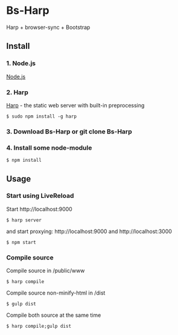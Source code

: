 # Bs-Harp

Harp + browser-sync + Bootstrap

## Install

### 1. Node.js

[Node.js](http://nodejs.org/)

### 2. Harp

[Harp](http://harpjs.com/) - the static web server with built-in preprocessing
```
$ sudo npm install -g harp
```

### 3. Download Bs-Harp or git clone Bs-Harp

### 4. Install some node-module
```
$ npm install
```

## Usage

### Start using LiveReload

Start http://localhost:9000

```
$ harp server
```

and start proxying: http://localhost:9000 and http://localhost:3000

```
$ npm start
```

### Compile source

Compile source in /public/www

```
$ harp compile
```

Compile source non-minify-html in /dist

```
$ gulp dist
```

Compile both source at the same time
```
$ harp compile;gulp dist
```
